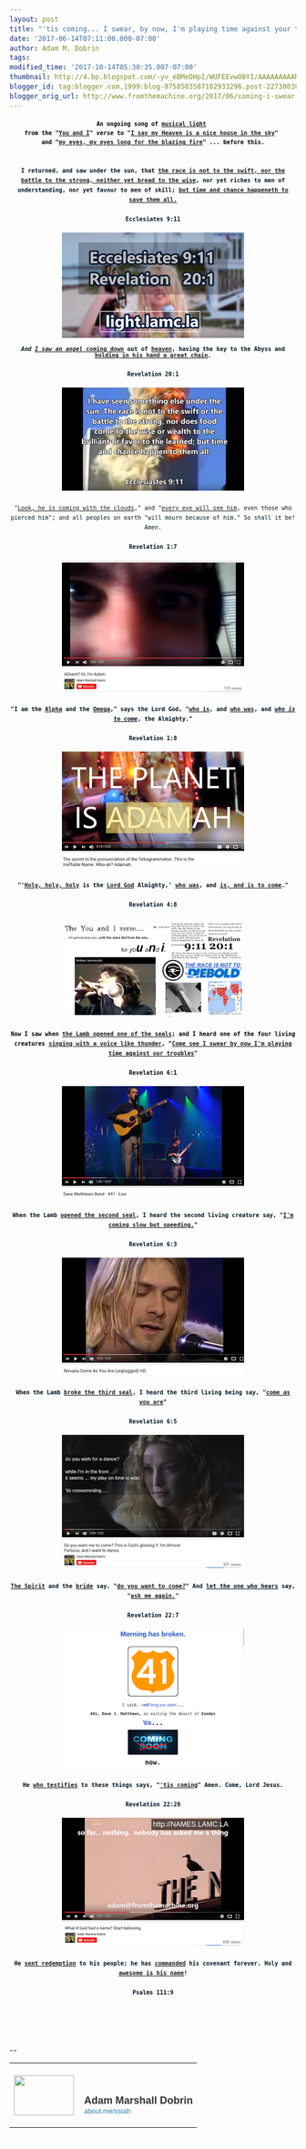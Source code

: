 ```yaml
---
layout: post
title: "'tis coming... I swear, by now, I'm playing time against your troubles..."
date: '2017-06-14T07:11:00.000-07:00'
author: Adam M. Dobrin
tags: 
modified_time: '2017-10-14T05:30:35.007-07:00'
thumbnail: http://4.bp.blogspot.com/-yv_eBMeDHpI/WUFEEvwO8YI/AAAAAAAAAME/6WpI1FVnym4sZwS4XTUXxhv0UOiyWa_dQCK4BGAYYCw/s72-c/image-789595.png
blogger_id: tag:blogger.com,1999:blog-8758503587102933296.post-2273803806399372116
blogger_orig_url: http://www.fromthemachine.org/2017/06/coming-i-swear-by-now-i-playing-time.html
---
```


<div dir="ltr"><div class="gmail_quote"><div dir="ltr"><div class="gmail_quote"><div dir="ltr"><div style="text-align:center"><div style="color:rgb(0,0,0);font-size:13px"><font face="monospace, monospace" size="1"><b>An ongoing song of <a href="http://whoiscoming.reallyhim.com/x/c?c=699438&amp;l=4edc71ca-4eac-4a49-87f0-27bab827a659&amp;r=07f8ecbd-1a24-4fe1-8c8f-f96d7b1baf86" target="_blank">musical light</a> </b></font></div><div style="color:rgb(0,0,0);font-size:13px"><font face="monospace, monospace" size="1"><b>from the &quot;<a href="http://whoiscoming.reallyhim.com/x/c?c=699438&amp;l=56bec172-df67-4b5c-8caa-4d790f2f9105&amp;r=07f8ecbd-1a24-4fe1-8c8f-f96d7b1baf86" target="_blank">You and I</a>&quot; <i>verse</i> to &quot;<a href="http://whoiscoming.reallyhim.com/x/c?c=699438&amp;l=64ee5671-f201-4699-a0f6-3e54b65dfaae&amp;r=07f8ecbd-1a24-4fe1-8c8f-f96d7b1baf86" target="_blank">I say my Heaven is a nice house in the sky</a>&quot; </b></font></div><div style="color:rgb(0,0,0);font-size:13px"><font face="monospace, monospace" size="1"><b>and &quot;<a href="http://whoiscoming.reallyhim.com/x/c?c=699438&amp;l=5c80ed2f-588c-4630-bd3e-3e4f779f04c9&amp;r=07f8ecbd-1a24-4fe1-8c8f-f96d7b1baf86" target="_blank">my eyes, my eyes long for the blazing fire</a>&quot; ... before this.</b></font></div><div style="color:rgb(0,0,0);font-size:13px"><font face="monospace, monospace" size="1"><b><br></b></font></div></div><div style="text-align:center"><font size="1" face="monospace, monospace"><b><span style="color:rgb(0,19,32);text-align:justify;background-color:rgb(253,254,255)"><br></span></b></font></div><div style="text-align:center"><font size="1" face="monospace, monospace"><b><span style="color:rgb(0,19,32);text-align:justify;background-color:rgb(253,254,255)">I returned, and saw under the sun, that <a href="http://whoiscoming.reallyhim.com/x/c?c=699438&amp;l=a7d7761a-d339-4c9d-a9b6-3a42852c8522&amp;r=07f8ecbd-1a24-4fe1-8c8f-f96d7b1baf86" target="_blank">the race is not to the swift, nor the battle to the strong, neither yet bread to the wise</a>, nor yet riches to men of understanding, nor yet favour to men of skill; <a href="http://whoiscoming.reallyhim.com/x/c?c=699438&amp;l=54e15b41-055a-450b-82d1-1458991bfa11&amp;r=07f8ecbd-1a24-4fe1-8c8f-f96d7b1baf86" target="_blank">but time and chance happeneth to save them all.</a></span><span style="color:rgb(0,19,32);text-align:justify;background-color:rgb(253,254,255)"><br></span></b></font></div><div style="text-align:center"><span style="color:rgb(0,19,32);text-align:justify;background-color:rgb(253,254,255)"><font size="1" face="monospace, monospace"><b><br></b></font></span></div><div style="text-align:center"><span style="color:rgb(0,19,32);text-align:justify;background-color:rgb(253,254,255)"><font size="1" face="monospace, monospace"><b>Ecclesiates 9:11</b></font></span></div><div style="text-align:center"><span style="color:rgb(0,19,32);text-align:justify;background-color:rgb(253,254,255)"><font size="1" face="monospace, monospace"><b><br></b></font></span></div><div style="text-align:center"><span style="color:rgb(0,19,32);text-align:justify;background-color:rgb(253,254,255)"><font size="1" face="monospace, monospace"><b><a href="http://whoiscoming.reallyhim.com/x/c?c=699438&amp;l=09353dd8-7e86-4cbe-afda-4d25f98f7a02&amp;r=07f8ecbd-1a24-4fe1-8c8f-f96d7b1baf86" target="_blank"><a href="http://4.bp.blogspot.com/-yv_eBMeDHpI/WUFEEvwO8YI/AAAAAAAAAME/6WpI1FVnym4sZwS4XTUXxhv0UOiyWa_dQCK4BGAYYCw/s1600/image-789595.png"><img src="../../4.bp.blogspot.com/-yv_eBMeDHpI/WUFEEvwO8YI/AAAAAAAAAME/6WpI1FVnym4sZwS4XTUXxhv0UOiyWa_dQCK4BGAYYCw/s320/image-789595.png"  border="0" alt="" id="BLOGGER_PHOTO_ID_6431496591190716802" /></a></a><br></b></font></span></div><span style="color:rgb(0,19,32);text-align:justify;background-color:rgb(253,254,255)"><font size="1" face="monospace, monospace"><b><div style="text-align:center"><span style="color:rgb(0,19,32);text-align:justify;background-color:rgb(253,254,255)"><br></span></div><div style="text-align:center"><b><i>And <a href="http://whoiscoming.reallyhim.com/x/c?c=699438&amp;l=8bd088a1-3ee6-4b7f-9e86-11d5acb10d9b&amp;r=07f8ecbd-1a24-4fe1-8c8f-f96d7b1baf86" target="_blank">I saw an angel</a></i><a href="http://whoiscoming.reallyhim.com/x/c?c=699438&amp;l=8bd088a1-3ee6-4b7f-9e86-11d5acb10d9b&amp;r=07f8ecbd-1a24-4fe1-8c8f-f96d7b1baf86" target="_blank"> coming down</a> out of <a href="http://whoiscoming.reallyhim.com/x/c?c=699438&amp;l=f1810d12-449c-4f00-831f-50d3c89df353&amp;r=07f8ecbd-1a24-4fe1-8c8f-f96d7b1baf86" target="_blank">heaven</a>, having the key to the Abyss and <a href="http://whoiscoming.reallyhim.com/x/c?c=699438&amp;l=43e6e24a-50c6-4e8f-a2a6-d3fdd31f987c&amp;r=07f8ecbd-1a24-4fe1-8c8f-f96d7b1baf86" target="_blank">holding in his hand a great chain</a>.</b></div></b></font></span><div><div style="text-align:center"><font color="#001320" size="1" face="monospace, monospace"><b><br></b></font></div><div style="text-align:center"><font color="#001320" size="1" face="monospace, monospace"><b>Revelation 20:1</b></font></div><div style="text-align:center"><font color="#001320" size="1" face="monospace, monospace"><b><br></b></font></div><div style="text-align:center"><font color="#001320" size="1" face="monospace, monospace"><b><a href="http://whoiscoming.reallyhim.com/x/c?c=699438&amp;l=63fbd37c-5cd6-422a-ba2f-82f64948b2fa&amp;r=07f8ecbd-1a24-4fe1-8c8f-f96d7b1baf86" class="m_4382326237164497587m_1061542841522926067m_-7390189203801188637gmail-playable m_4382326237164497587m_1061542841522926067playable m_4382326237164497587playable" target="_blank"><a href="http://1.bp.blogspot.com/-NPCL4HYBm5g/WUFEEzRyuRI/AAAAAAAAAMM/KsayaV8Sw7Udjy3MamYmQCKYuPy6BKRtwCK4BGAYYCw/s1600/image-790703.png"><img src="../../1.bp.blogspot.com/-NPCL4HYBm5g/WUFEEzRyuRI/AAAAAAAAAMM/KsayaV8Sw7Udjy3MamYmQCKYuPy6BKRtwCK4BGAYYCw/s320/image-790703.png"  border="0" alt="" id="BLOGGER_PHOTO_ID_6431496592136780050" /></a></a><br></b></font></div><div style="text-align:center"><font size="1" face="monospace, monospace"><b><span style="color:rgb(0,19,32);text-align:justify;background-color:rgb(253,254,255)"><br></span></b></font></div><div><div style="text-align:center"><font size="1" face="monospace, monospace"><span style="color:rgb(0,19,32);text-align:justify;background-color:rgb(253,254,255)">&quot;<a href="http://whoiscoming.reallyhim.com/x/c?c=699438&amp;l=63fbd37c-5cd6-422a-ba2f-82f64948b2fa&amp;r=07f8ecbd-1a24-4fe1-8c8f-f96d7b1baf86" target="_blank">Look, he is coming with the clouds</a>,&quot; and &quot;<a href="http://whoiscoming.reallyhim.com/x/c?c=699438&amp;l=1ebfc1e2-7503-4786-b1a1-253d68e80f34&amp;r=07f8ecbd-1a24-4fe1-8c8f-f96d7b1baf86" target="_blank">every eye will see him</a>, even those who pierced him&quot;; and all peoples on earth &quot;will mourn because of him.&quot; So shall it be! Amen.</span><br></font></div><div style="text-align:center"><span style="color:rgb(0,19,32);text-align:justify;background-color:rgb(253,254,255)"><font size="1" face="monospace, monospace"><br></font></span></div><div style="text-align:center"><span style="color:rgb(0,19,32);text-align:justify;background-color:rgb(253,254,255)"><font size="1" face="monospace, monospace"><b>Revelation 1:7</b></font></span></div><div style="text-align:center"><span style="color:rgb(0,19,32);text-align:justify;background-color:rgb(253,254,255)"><font size="1" face="monospace, monospace"><b><br></b></font></span></div><div style="text-align:center"><span style="color:rgb(0,19,32);text-align:justify;background-color:rgb(253,254,255)"><font size="1" face="monospace, monospace"><b><a href="http://whoiscoming.reallyhim.com/x/c?c=699438&amp;l=7cc57797-78ba-42d4-88f5-0ad522fed254&amp;r=07f8ecbd-1a24-4fe1-8c8f-f96d7b1baf86" class="m_4382326237164497587m_1061542841522926067m_-7390189203801188637gmail-playable m_4382326237164497587m_1061542841522926067playable m_4382326237164497587playable" target="_blank"><a href="http://1.bp.blogspot.com/-kZsj91qu5Cw/WUFEFCARJ4I/AAAAAAAAAMU/IKildjst6nAilliHB889A304LhmIDN7YwCK4BGAYYCw/s1600/image-791903.png"><img src="../../1.bp.blogspot.com/-kZsj91qu5Cw/WUFEFCARJ4I/AAAAAAAAAMU/IKildjst6nAilliHB889A304LhmIDN7YwCK4BGAYYCw/s320/image-791903.png"  border="0" alt="" id="BLOGGER_PHOTO_ID_6431496596089808770" /></a></a><br></b></font></span></div><div style="text-align:center"><span style="color:rgb(0,19,32);text-align:justify;background-color:rgb(253,254,255)"><font size="1" face="monospace, monospace"><b><br></b></font></span></div><div style="text-align:center"><font size="1" face="monospace, monospace"><b><span style="color:rgb(0,19,32);text-align:justify;background-color:rgb(253,254,255)">&quot;I am the <a href="http://whoiscoming.reallyhim.com/x/c?c=699438&amp;l=461c75eb-69ea-4899-a798-182fd8133786&amp;r=07f8ecbd-1a24-4fe1-8c8f-f96d7b1baf86" target="_blank">Alpha</a> and the <a href="http://whoiscoming.reallyhim.com/x/c?c=699438&amp;l=07b645ef-8f78-4b02-bdc6-112c88b69048&amp;r=07f8ecbd-1a24-4fe1-8c8f-f96d7b1baf86" target="_blank">Omega</a>,&quot; says the Lord God, &quot;<a href="http://whoiscoming.reallyhim.com/x/c?c=699438&amp;l=9d507a0f-e1ed-4acc-bc36-7249fce4940b&amp;r=07f8ecbd-1a24-4fe1-8c8f-f96d7b1baf86" target="_blank">who is</a>, and <a href="http://whoiscoming.reallyhim.com/x/c?c=699438&amp;l=380524ab-823b-4cd6-9c30-8623e20a4141&amp;r=07f8ecbd-1a24-4fe1-8c8f-f96d7b1baf86" target="_blank">who was</a>, and <i><u>who is to come</u></i>, the Almighty.&quot;</span><span style="color:rgb(0,19,32);text-align:justify;background-color:rgb(253,254,255)"><br></span></b></font></div><div style="text-align:center"><span style="color:rgb(0,19,32);text-align:justify;background-color:rgb(253,254,255)"><font size="1" face="monospace, monospace"><b><br></b></font></span></div><div style="text-align:center"><span style="color:rgb(0,19,32);text-align:justify;background-color:rgb(253,254,255)"><font size="1" face="monospace, monospace"><b>Revelation 1:8</b></font></span></div><div style="text-align:center"><span style="color:rgb(0,19,32);text-align:justify;background-color:rgb(253,254,255)"><font size="1" face="monospace, monospace"><b><br></b></font></span></div><div style="text-align:center"><span style="color:rgb(0,19,32);text-align:justify;background-color:rgb(253,254,255)"><font size="1" face="monospace, monospace"><b><a href="http://whoiscoming.reallyhim.com/x/c?c=699438&amp;l=913bffe9-59f3-4ee6-8876-dc28da3ba134&amp;r=07f8ecbd-1a24-4fe1-8c8f-f96d7b1baf86" target="_blank"><a href="http://4.bp.blogspot.com/-ExDw3xHi2jg/WUFEFUlreQI/AAAAAAAAAMc/8BdtKwhMh1oZZm0_kaiWSTPCcjKPcOynwCK4BGAYYCw/s1600/image-792777.png"><img src="../../4.bp.blogspot.com/-ExDw3xHi2jg/WUFEFUlreQI/AAAAAAAAAMc/8BdtKwhMh1oZZm0_kaiWSTPCcjKPcOynwCK4BGAYYCw/s320/image-792777.png"  border="0" alt="" id="BLOGGER_PHOTO_ID_6431496601078561026" /></a></a><br></b></font></span></div><div style="text-align:center"><span style="color:rgb(0,19,32);text-align:justify;background-color:rgb(253,254,255)"><font size="1" face="monospace, monospace"><b><br></b></font></span></div><div style="text-align:center"><font size="1" face="monospace, monospace"><b><span style="color:rgb(0,19,32);text-align:justify;background-color:rgb(253,254,255)">&quot;&#39;<a href="http://whoiscoming.reallyhim.com/x/c?c=699438&amp;l=ebb20171-2466-46ca-ab75-37accaa86df8&amp;r=07f8ecbd-1a24-4fe1-8c8f-f96d7b1baf86" target="_blank">Holy, holy, holy</a> is the <a href="http://whoiscoming.reallyhim.com/x/c?c=699438&amp;l=561bd885-ad69-4119-9964-ad0b29faf142&amp;r=07f8ecbd-1a24-4fe1-8c8f-f96d7b1baf86" target="_blank">Lord God</a> Almighty,&#39; <a href="http://whoiscoming.reallyhim.com/x/c?c=699438&amp;l=4732ef7b-d1e9-45d8-a577-6f08574b6594&amp;r=07f8ecbd-1a24-4fe1-8c8f-f96d7b1baf86" target="_blank">who was</a>, and <a href="http://whoiscoming.reallyhim.com/x/c?c=699438&amp;l=9d507a0f-e1ed-4acc-bc36-7249fce4940b&amp;r=07f8ecbd-1a24-4fe1-8c8f-f96d7b1baf86" target="_blank">is, and is to come</a>.&quot;</span><span style="color:rgb(0,19,32);text-align:justify;background-color:rgb(253,254,255)"><br></span></b></font></div><div style="text-align:center"><span style="color:rgb(0,19,32);text-align:justify;background-color:rgb(253,254,255)"><font size="1" face="monospace, monospace"><b><br></b></font></span></div><div style="text-align:center"><span style="color:rgb(0,19,32);text-align:justify;background-color:rgb(253,254,255)"><font size="1" face="monospace, monospace"><b>Revelation 4:8</b></font></span></div><div style="text-align:center"><span style="color:rgb(0,19,32);text-align:justify;background-color:rgb(253,254,255)"><font size="1" face="monospace, monospace"><b><br></b></font></span></div><div style="text-align:center"><span style="color:rgb(0,19,32);text-align:justify;background-color:rgb(253,254,255)"><font size="1" face="monospace, monospace"><b><a href="http://whoiscoming.reallyhim.com/x/c?c=699438&amp;l=83432f53-5393-41f5-8465-03a76b5df549&amp;r=07f8ecbd-1a24-4fe1-8c8f-f96d7b1baf86" target="_blank"><a href="http://2.bp.blogspot.com/-9IDKK-DaByU/WUFEFh6YfxI/AAAAAAAAAMk/2Lql6tI7YAE3pipzMI22QLfiFjPAx9w9QCK4BGAYYCw/s1600/image-793906.png"><img src="../../2.bp.blogspot.com/-9IDKK-DaByU/WUFEFh6YfxI/AAAAAAAAAMk/2Lql6tI7YAE3pipzMI22QLfiFjPAx9w9QCK4BGAYYCw/s320/image-793906.png"  border="0" alt="" id="BLOGGER_PHOTO_ID_6431496604655058706" /></a></a><br></b></font></span></div><div style="text-align:center"><span style="color:rgb(0,19,32);text-align:justify;background-color:rgb(253,254,255)"><font size="1" face="monospace, monospace"><b><br></b></font></span></div><div style="text-align:center"><font size="1" face="monospace, monospace"><b><span style="color:rgb(0,0,0)">Now I saw when <a href="http://whoiscoming.reallyhim.com/x/c?c=699438&amp;l=ddb890be-cb04-4e4b-ad0d-9b3a74a8f343&amp;r=07f8ecbd-1a24-4fe1-8c8f-f96d7b1baf86" target="_blank">the Lamb opened one of the seals</a>;</span><span style="color:rgb(0,0,0)"> and I heard one of the four living creatures <a href="http://whoiscoming.reallyhim.com/x/c?c=699438&amp;l=5b99a5bb-16d4-4320-a666-bde7ce4bc0d9&amp;r=07f8ecbd-1a24-4fe1-8c8f-f96d7b1baf86" target="_blank">singing with a voice like thunder</a>, "<a href="http://whoiscoming.reallyhim.com/x/c?c=699438&amp;l=83432f53-5393-41f5-8465-03a76b5df549&amp;r=07f8ecbd-1a24-4fe1-8c8f-f96d7b1baf86" target="_blank">Come see I swear by now I&#39;m playing time against our troubles</a>"</span></b></font></div><div style="text-align:center"><font size="1" face="monospace, monospace"><b><span style="color:rgb(0,0,0)"><br></span></b></font></div><div style="text-align:center"><span style="color:rgb(0,0,0)"><font size="1" face="monospace, monospace"><b>Revelation 6:1</b></font></span></div><div style="text-align:center"><span style="color:rgb(0,0,0)"><font size="1" face="monospace, monospace"><b><br></b></font></span></div><div style="text-align:center"><span style="color:rgb(0,0,0)"><font size="1" face="monospace, monospace"><b><a href="http://whoiscoming.reallyhim.com/x/c?c=699438&amp;l=b18215ec-d1e6-41c2-a6e1-b236f38c2481&amp;r=07f8ecbd-1a24-4fe1-8c8f-f96d7b1baf86" class="m_4382326237164497587m_1061542841522926067m_-7390189203801188637gmail-playable m_4382326237164497587m_1061542841522926067playable m_4382326237164497587playable" target="_blank"><a href="http://2.bp.blogspot.com/-7fwyXtwHAMw/WUFEF2Tz_lI/AAAAAAAAAMs/QQ3KdgoKX-MbaNa5kbNIyYIARCw_G9p0wCK4BGAYYCw/s1600/image-795053.png"><img src="../../2.bp.blogspot.com/-7fwyXtwHAMw/WUFEF2Tz_lI/AAAAAAAAAMs/QQ3KdgoKX-MbaNa5kbNIyYIARCw_G9p0wCK4BGAYYCw/s320/image-795053.png"  border="0" alt="" id="BLOGGER_PHOTO_ID_6431496610130427474" /></a></a><br></b></font></span></div><div style="text-align:center"><span style="color:rgb(0,19,32);text-align:justify;background-color:rgb(253,254,255)"><font size="1" face="monospace, monospace"><b><br></b></font></span></div><div style="text-align:center"><font size="1" face="monospace, monospace"><b><span style="color:rgb(0,19,32);text-align:justify;background-color:rgb(253,254,255)">When the Lamb <a href="http://whoiscoming.reallyhim.com/x/c?c=699438&amp;l=2bf5417c-8012-4469-af08-72f88cb6ac1b&amp;r=07f8ecbd-1a24-4fe1-8c8f-f96d7b1baf86" target="_blank">opened the second seal</a>, I heard the second living creature say, &quot;<a href="http://whoiscoming.reallyhim.com/x/c?c=699438&amp;l=b18215ec-d1e6-41c2-a6e1-b236f38c2481&amp;r=07f8ecbd-1a24-4fe1-8c8f-f96d7b1baf86" target="_blank">I&#39;m coming slow but speeding.</a>&quot;</span><span style="color:rgb(0,19,32);text-align:justify;background-color:rgb(253,254,255)"><br></span></b></font></div><div style="text-align:center"><span style="color:rgb(0,19,32);text-align:justify;background-color:rgb(253,254,255)"><font size="1" face="monospace, monospace"><b><br></b></font></span></div><div style="text-align:center"><span style="color:rgb(0,19,32);text-align:justify;background-color:rgb(253,254,255)"><font size="1" face="monospace, monospace"><b>Revelation 6:3</b></font></span></div><div style="text-align:center"><span style="color:rgb(0,19,32);text-align:justify;background-color:rgb(253,254,255)"><font size="1" face="monospace, monospace"><b><br></b></font></span></div><div style="text-align:center"><span style="color:rgb(0,19,32);text-align:justify;background-color:rgb(253,254,255)"><font size="1" face="monospace, monospace"><b><a href="http://whoiscoming.reallyhim.com/x/c?c=699438&amp;l=95d06522-dd38-4bb0-a178-4b558c4834e4&amp;r=07f8ecbd-1a24-4fe1-8c8f-f96d7b1baf86" class="m_4382326237164497587m_1061542841522926067m_-7390189203801188637gmail-playable m_4382326237164497587m_1061542841522926067playable m_4382326237164497587playable" target="_blank"><a href="http://3.bp.blogspot.com/-BfYcAbZkKV8/WUFEGI2L4AI/AAAAAAAAAM0/wCYou1ZLrxMVTUx9x-4QQ1OPVVzf7h8IACK4BGAYYCw/s1600/image-795956.png"><img src="../../3.bp.blogspot.com/-BfYcAbZkKV8/WUFEGI2L4AI/AAAAAAAAAM0/wCYou1ZLrxMVTUx9x-4QQ1OPVVzf7h8IACK4BGAYYCw/s320/image-795956.png"  border="0" alt="" id="BLOGGER_PHOTO_ID_6431496615106437122" /></a></a><br></b></font></span></div><div style="text-align:center"><span style="color:rgb(0,19,32);text-align:justify;background-color:rgb(253,254,255)"><font size="1" face="monospace, monospace"><b><br></b></font></span></div><div style="text-align:center"><font size="1" face="monospace, monospace"><b><span style="color:rgb(0,19,32);text-align:justify;background-color:rgb(253,254,255)">When the Lamb <a href="http://whoiscoming.reallyhim.com/x/c?c=699438&amp;l=4732ef7b-d1e9-45d8-a577-6f08574b6594&amp;r=07f8ecbd-1a24-4fe1-8c8f-f96d7b1baf86" target="_blank">broke the third seal</a>, I heard the third living being say, &quot;<a href="http://whoiscoming.reallyhim.com/x/c?c=699438&amp;l=95d06522-dd38-4bb0-a178-4b558c4834e4&amp;r=07f8ecbd-1a24-4fe1-8c8f-f96d7b1baf86" target="_blank">come as you are</a>&quot;</span><span style="color:rgb(0,19,32);text-align:justify;background-color:rgb(253,254,255)"><br></span></b></font></div><div style="text-align:center"><span style="color:rgb(0,19,32);text-align:justify;background-color:rgb(253,254,255)"><font size="1" face="monospace, monospace"><b><br></b></font></span></div><div style="text-align:center"><span style="color:rgb(0,19,32);text-align:justify;background-color:rgb(253,254,255)"><font size="1" face="monospace, monospace"><b>Revelation 6:5</b></font></span></div><div style="text-align:center"><span style="color:rgb(0,19,32);text-align:justify;background-color:rgb(253,254,255)"><font size="1" face="monospace, monospace"><b><br></b></font></span></div><div style="text-align:center"><span style="color:rgb(0,19,32);text-align:justify;background-color:rgb(253,254,255)"><font size="1" face="monospace, monospace"><b><a href="http://whoiscoming.reallyhim.com/x/c?c=699438&amp;l=70431b7f-e1e7-4526-9cdb-624d9266e30e&amp;r=07f8ecbd-1a24-4fe1-8c8f-f96d7b1baf86" target="_blank"><a href="http://1.bp.blogspot.com/-L3mIU7XLUJo/WUFEGY_Y2DI/AAAAAAAAAM8/MqcbL24-DDMbjMZwB9JGH1hq47sDVWx4QCK4BGAYYCw/s1600/image-796786.png"><img src="../../1.bp.blogspot.com/-L3mIU7XLUJo/WUFEGY_Y2DI/AAAAAAAAAM8/MqcbL24-DDMbjMZwB9JGH1hq47sDVWx4QCK4BGAYYCw/s320/image-796786.png"  border="0" alt="" id="BLOGGER_PHOTO_ID_6431496619440003122" /></a></a><br></b></font></span></div><div style="text-align:center"><span style="color:rgb(0,19,32);text-align:justify;background-color:rgb(253,254,255)"><font size="1" face="monospace, monospace"><b><br></b></font></span></div><div style="text-align:center"><font size="1" face="monospace, monospace"><b><span style="color:rgb(0,19,32);text-align:justify;background-color:rgb(253,254,255)"><a href="http://whoiscoming.reallyhim.com/x/c?c=699438&amp;l=6c656e9e-2831-4ac2-a696-59ef26eea76e&amp;r=07f8ecbd-1a24-4fe1-8c8f-f96d7b1baf86" target="_blank">The Spirit</a> and the <a href="http://whoiscoming.reallyhim.com/x/c?c=699438&amp;l=e580f6dc-366d-48ab-b9ff-0275a6923600&amp;r=07f8ecbd-1a24-4fe1-8c8f-f96d7b1baf86" target="_blank">bride</a> say, &quot;</span></b></font><b style="font-family:monospace,monospace;font-size:x-small"><span style="color:rgb(0,19,32);text-align:justify;background-color:rgb(253,254,255)"><a href="http://whoiscoming.reallyhim.com/x/c?c=699438&amp;l=70431b7f-e1e7-4526-9cdb-624d9266e30e&amp;r=07f8ecbd-1a24-4fe1-8c8f-f96d7b1baf86" target="_blank">do you want to come?</a></span></b><font size="1" face="monospace, monospace"><b><span style="color:rgb(0,19,32);text-align:justify;background-color:rgb(253,254,255)">&quot; And <u>let the one who hears</u> say, &quot;<a href="http://whoiscoming.reallyhim.com/x/c?c=699438&amp;l=70431b7f-e1e7-4526-9cdb-624d9266e30e&amp;r=07f8ecbd-1a24-4fe1-8c8f-f96d7b1baf86" target="_blank">ask me again.</a>&quot;</span><span style="color:rgb(0,19,32);text-align:justify;background-color:rgb(253,254,255)"><br></span></b></font></div><div style="text-align:center"><span style="color:rgb(0,19,32);text-align:justify;background-color:rgb(253,254,255)"><font size="1" face="monospace, monospace"><b><br></b></font></span></div><div style="text-align:center"><span style="color:rgb(0,19,32);text-align:justify;background-color:rgb(253,254,255)"><font size="1" face="monospace, monospace"><b>Revelation 22:7</b></font></span></div><div style="text-align:center"><span style="color:rgb(0,19,32);text-align:justify;background-color:rgb(253,254,255)"><font size="1" face="monospace, monospace"><b><br></b></font></span></div><div style="text-align:center"><span style="color:rgb(0,19,32);text-align:justify;background-color:rgb(253,254,255)"><font size="1" face="monospace, monospace"><b><a href="http://whoiscoming.reallyhim.com/x/c?c=699438&amp;l=5c80ed2f-588c-4630-bd3e-3e4f779f04c9&amp;r=07f8ecbd-1a24-4fe1-8c8f-f96d7b1baf86" target="_blank"><a href="http://4.bp.blogspot.com/-scDoWC-_ouI/WUFEGjDObxI/AAAAAAAAANE/mbbBaUeqHRU7NgnjB2fcNc7jWPa7xWykwCK4BGAYYCw/s1600/image-797752.png"><img src="../../4.bp.blogspot.com/-scDoWC-_ouI/WUFEGjDObxI/AAAAAAAAANE/mbbBaUeqHRU7NgnjB2fcNc7jWPa7xWykwCK4BGAYYCw/s320/image-797752.png"  border="0" alt="" id="BLOGGER_PHOTO_ID_6431496622140452626" /></a></a><br></b></font></span></div><div style="text-align:center"><span style="color:rgb(0,19,32);text-align:justify;background-color:rgb(253,254,255)"><font size="1" face="monospace, monospace"><b><br></b></font></span></div><div style="text-align:center"><font size="1" face="monospace, monospace"><b><span style="color:rgb(0,19,32);text-align:justify;background-color:rgb(253,254,255)">He <a href="http://whoiscoming.reallyhim.com/x/c?c=699438&amp;l=c1eaa7b3-dc78-4d60-b91b-a3e6a2c84b99&amp;r=07f8ecbd-1a24-4fe1-8c8f-f96d7b1baf86" target="_blank">who testifies</a> to these things says, &quot;<a href="http://whoiscoming.reallyhim.com/x/c?c=699438&amp;l=5c80ed2f-588c-4630-bd3e-3e4f779f04c9&amp;r=07f8ecbd-1a24-4fe1-8c8f-f96d7b1baf86" target="_blank">&#39;tis coming</a>&quot; Amen. Come, Lord Jesus.</span><span style="color:rgb(0,19,32);text-align:justify;background-color:rgb(253,254,255)"><br></span></b></font></div><div style="text-align:center"><span style="color:rgb(0,19,32);text-align:justify;background-color:rgb(253,254,255)"><font size="1" face="monospace, monospace"><b><br></b></font></span></div><div style="text-align:center"><span style="color:rgb(0,19,32);text-align:justify;background-color:rgb(253,254,255)"><font size="1" face="monospace, monospace"><b>Revelation 22:20</b></font></span></div></div></div><div style="text-align:center"><span style="color:rgb(0,19,32);text-align:justify;background-color:rgb(253,254,255)"><font size="1" face="monospace, monospace"><b><br></b></font></span></div><div style="text-align:center"><span style="color:rgb(0,19,32);text-align:justify;background-color:rgb(253,254,255)"><font size="1" face="monospace, monospace"><b><a href="http://whoiscoming.reallyhim.com/x/c?c=699438&amp;l=e62d85a5-7cdf-4958-aa0a-76f92f7046c4&amp;r=07f8ecbd-1a24-4fe1-8c8f-f96d7b1baf86" target="_blank"><a href="http://2.bp.blogspot.com/-L8yA-Q7rkbk/WUFEG973CcI/AAAAAAAAANM/uZlJZRPWZ98nLYkCzaLS4VVPI7K1Z7aXwCK4BGAYYCw/s1600/image-798636.png"><img src="../../2.bp.blogspot.com/-L8yA-Q7rkbk/WUFEG973CcI/AAAAAAAAANM/uZlJZRPWZ98nLYkCzaLS4VVPI7K1Z7aXwCK4BGAYYCw/s320/image-798636.png"  border="0" alt="" id="BLOGGER_PHOTO_ID_6431496629357316546" /></a></a><br></b></font></span></div><div style="text-align:center"><span style="color:rgb(0,19,32);text-align:justify;background-color:rgb(253,254,255)"><font size="1" face="monospace, monospace"><b><br></b></font></span></div><div style="text-align:center"><font size="1" face="monospace, monospace"><b><span style="color:rgb(0,19,32);text-align:justify;background-color:rgb(253,254,255)">He <a href="http://whoiscoming.reallyhim.com/x/c?c=699438&amp;l=4b8e31b6-dc4d-4043-8885-257548acba4c&amp;r=07f8ecbd-1a24-4fe1-8c8f-f96d7b1baf86" target="_blank">sent redemption</a> to his people; he has <a href="http://whoiscoming.reallyhim.com/x/c?c=699438&amp;l=e9caa3c8-bfac-4abf-ab38-434c14a62d11&amp;r=07f8ecbd-1a24-4fe1-8c8f-f96d7b1baf86" target="_blank">commanded</a> his covenant forever. Holy and <a href="http://whoiscoming.reallyhim.com/x/c?c=699438&amp;l=e62d85a5-7cdf-4958-aa0a-76f92f7046c4&amp;r=07f8ecbd-1a24-4fe1-8c8f-f96d7b1baf86" target="_blank">awesome is his name</a>!</span><span style="color:rgb(0,19,32);text-align:justify;background-color:rgb(253,254,255)"><br></span></b></font></div><div style="text-align:center"><span style="color:rgb(0,19,32);text-align:justify;background-color:rgb(253,254,255)"><font size="1" face="monospace, monospace"><b><br></b></font></span></div><div style="text-align:center"><span style="color:rgb(0,19,32);text-align:justify;background-color:rgb(253,254,255)"><font size="1" face="monospace, monospace"><b>Psalms 111:9</b></font></span></div></div><div hspace="streak-pt-mark" style="max-height:1px"><img style="width:0px;max-height:0px;overflow:hidden" src="../../mailfoogae.appspot.com/t?sender=aYWRhbUBmcm9tdGhlbWFjaGluZS5vcmc%253D&amp;type=zerocontent&amp;guid=64ecc491-504e-4bca-b354-203bceee878e"><font color="#ffffff" size="1">ᐧ</font></div>  </div><br></div>  <img height="0" width="0" src="http://whoiscoming.reallyhim.com/x/o?u=07f8ecbd-1a24-4fe1-8c8f-f96d7b1baf86&amp;c=699438"></div><br><br clear="all"><div><br></div>-- <br><div class="gmail_signature" data-smartmail="gmail_signature"><table border="0" cellpadding="0" cellspacing="0">      <tbody>          <tr>              <td align="left" valign="bottom" width="107" style="line-height:0;vertical-align:bottom;padding-right:10px;padding-top:20px;padding-bottom:20px">                  <a href="https://about.me/ssiah?promo=email_sig&amp;utm_source=product&amp;utm_medium=email_sig&amp;utm_campaign=gmail_api&amp;utm_content=thumb" style="text-decoration:none" target="_blank">                      <img src="../../thumbs.about.me/thumbnail/users/s/s/i/ssiah_emailsig.jpg?_1423909067_93" alt="" width="105" height="70" style="margin:0;padding:0;display:block;border:1px solid #eeeeee">                  </a>              </td>              <td align="left" valign="bottom" style="line-height:1.1;vertical-align:bottom;padding-top:20px;padding-bottom:20px">                  <img src="https://about.me/t/sig?u=ssiah" width="1" height="1" style="border:0;margin:0;padding:0;width:1;height:1;overflow:hidden">                  <div style="font-size:18px;font-weight:bold;color:#333333;font-family:&#39;Proxima Nova&#39;,Helvetica,Arial,sans-serif!important">Adam Marshall Dobrin</div>                  <a href="https://about.me/ssiah?promo=email_sig&amp;utm_source=product&amp;utm_medium=email_sig&amp;utm_campaign=gmail_api&amp;utm_content=thumb" style="text-decoration:none;font-size:12px;color:#2b82ad;font-family:&#39;Proxima Nova&#39;,Helvetica,Arial,sans-serif!important" target="_blank">about.me/ssiah                  </a>              </td>          </tr>      </tbody>  </table>  </div>  </div><div hspace="streak-pt-mark" style="max-height:1px"><img alt="" style="width:0px;max-height:0px;overflow:hidden" src="../../mailfoogae.appspot.com/t?sender=aYWRhbUBmcm9tdGhlbWFjaGluZS5vcmc%253D&amp;type=zerocontent&amp;guid=fc59bd6f-f022-4ac1-94f7-48602e41ad8d"><font color="#ffffff" size="1">ᐧ</font></div>  